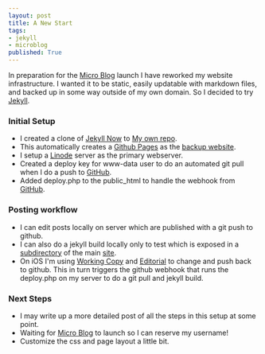 ```yaml
---
layout: post
title: A New Start
tags: 
- jekyll
- microblog
published: True
---
```


In preparation for the [Micro Blog](https://micro.blog/) launch I have reworked my website infrastructure.  I wanted it to be static, easily updatable with markdown files, and backed up in some way outside of my own domain.  So I decided to try [Jekyll](https://jekyllrb.com).

<!--more-->

### Initial Setup

- I created a clone of [Jekyll Now](https://github.com/barryclark/jekyll-now) to [My own repo](https://github.com/jamiejenkins/jamiejenkins.github.io).
- This automatically creates a [Github Pages](https://pages.github.com/)  as the [backup website](https://jamiejenkins.github.io/).
- I setup a [Linode](https://linode.com) server as the primary webserver.
- Created a deploy key for www-data user to do an automated git pull when I do a push to [GitHub](https://github.com).
- Added deploy.php to the public_html to handle the webhook from [GitHub](https://github.com).

### Posting workflow

- I can edit posts locally on server which are published with a git push to github.
- I can also do a jekyll build locally only to test which is exposed in a [subdirectory](https://jamiejenkins.com/local/) of the main [site](https://jamiejenkins.com).
- On iOS I'm using [Working Copy](https://workingcopyapp.com) and [Editorial](http://omz-software.com/editorial/) to change and push back to github.
  This in turn triggers the github webhook that runs the deploy.php on my server to do a git pull and jekyll build.
 
### Next Steps

- I may write up a more detailed post of all the steps in this setup at some point.
- Waiting for [Micro Blog](https://micro.blog) to launch so I can reserve my username!
- Customize the css and page layout a little bit.
